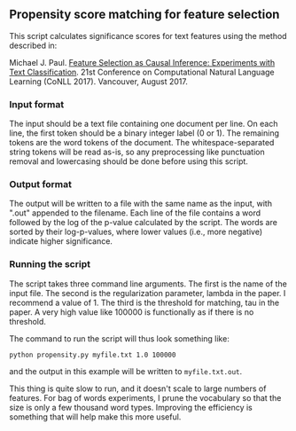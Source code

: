 ## Propensity score matching for feature selection

This script calculates significance scores for text features using the method described in:

Michael J. Paul. [Feature Selection as Causal Inference: Experiments with Text Classification](https://www.aclweb.org/anthology/K17-1018/). 21st Conference on Computational Natural Language Learning (CoNLL 2017). Vancouver, August 2017.

### Input format

The input should be a text file containing one document per line. On each line, the first token should be a binary integer label (0 or 1). The remaining tokens are the word tokens of the document. The whitespace-separated string tokens will be read as-is, so any preprocessing like punctuation removal and lowercasing should be done before using this script.

### Output format

The output will be written to a file with the same name as the input, with ".out" appended to the filename. Each line of the file contains a word followed by the log of the p-value calculated by the script. The words are sorted by their log-p-values, where lower values (i.e., more negative) indicate higher significance.

### Running the script

The script takes three command line arguments. The first is the name of the input file. The second is the regularization parameter, lambda in the paper. I recommend a value of 1. The third is the threshold for matching, tau in the paper. A very high value like 100000 is functionally as if there is no threshold. 

The command to run the script will thus look something like:

`python propensity.py myfile.txt 1.0 100000`

and the output in this example will be written to `myfile.txt.out`.

This thing is quite slow to run, and it doesn't scale to large numbers of features. For bag of words experiments, I prune the vocabulary so that the size is only a few thousand word types. Improving the efficiency is something that will help make this more useful.
